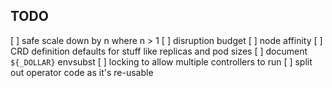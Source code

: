 ## TODO

[ ] safe scale down by n where n > 1
[ ] disruption budget
[ ] node affinity
[ ] CRD definition defaults for stuff like replicas and pod sizes
[ ] document `${_DOLLAR}` envsubst
[ ] locking to allow multiple controllers to run
[ ] split out operator code as it's re-usable
